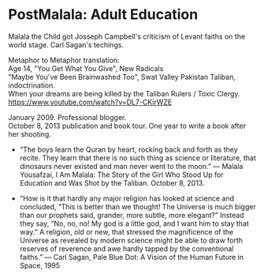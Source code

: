 # PostMalala: Adult Education

Malala the Child got Josseph Campbell's criticism of Levant faiths on the world stage. Carl Sagan's techings.

Metaphor to Metaphor translation:     
Age 14, "You Get What You Give", New Radicals     
"Maybe You've Been Brainwashed Too", Swat Valley Pakistan Taliban, indoctrination.   
When your dreams are being killed by the Taliban Rulers / Toxic Clergy.     
https://www.youtube.com/watch?v=DL7-CKirWZE   

January 2009. Professional blogger.   
October 8, 2013 publication and book tour. One year to write a book after her shooting.

* “The boys learn the Quran by heart, rocking back and forth as they recite. They learn that there is no such thing as science or literature, that dinosaurs never existed and man never went to the moon.”
― Malala Yousafzai, I Am Malala: The Story of the Girl Who Stood Up for Education and Was Shot by the Taliban. October 8, 2013.

* “How is it that hardly any major religion has looked at science and concluded, “This is better than we thought! The Universe is much bigger than our prophets said, grander, more subtle, more elegant?” Instead they say, “No, no, no! My god is a little god, and I want him to stay that way.” A religion, old or new, that stressed the magnificence of the Universe as revealed by modern science might be able to draw forth reserves of reverence and awe hardly tapped by the conventional faiths.”
― Carl Sagan, Pale Blue Dot: A Vision of the Human Future in Space, 1995

